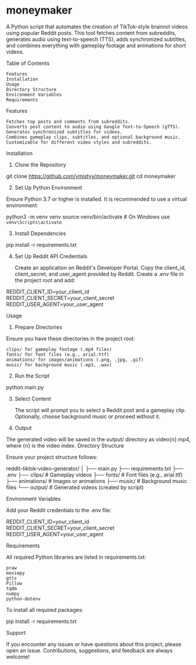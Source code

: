 # moneymaker
A Python script that automates the creation of TikTok-style brainrot videos using popular Reddit posts. This tool fetches content from subreddits, generates audio using text-to-speech (TTS), adds synchronized subtitles, and combines everything with gameplay footage and animations for short videos.

Table of Contents

    Features
    Installation
    Usage
    Directory Structure
    Environment Variables
    Requirements

Features

    Fetches top posts and comments from subreddits.
    Converts post content to audio using Google Text-to-Speech (gTTS).
    Generates synchronized subtitles for videos.
    Combines gameplay clips, subtitles, and optional background music.
    Customizable for different video styles and subreddits.

Installation
1. Clone the Repository

git clone https://github.com/ymistyy/moneymaker.git
cd moneymaker

2. Set Up Python Environment

Ensure Python 3.7 or higher is installed. It is recommended to use a virtual environment:

python3 -m venv venv
source venv/bin/activate  # On Windows use `venv\Scripts\activate`

3. Install Dependencies

pip install -r requirements.txt

4. Set Up Reddit API Credentials

    Create an application on Reddit's Developer Portal.
    Copy the client_id, client_secret, and user_agent provided by Reddit.
    Create a .env file in the project root and add:

REDDIT_CLIENT_ID=your_client_id
REDDIT_CLIENT_SECRET=your_client_secret
REDDIT_USER_AGENT=your_user_agent

Usage
1. Prepare Directories

Ensure you have these directories in the project root:

    clips/ for gameplay footage (.mp4 files)
    fonts/ for font files (e.g., arial.ttf)
    animations/ for images/animations (.png, .jpg, .gif)
    music/ for background music (.mp3, .wav)

2. Run the Script

python main.py

3. Select Content

    The script will prompt you to select a Reddit post and a gameplay clip.
    Optionally, choose background music or proceed without it.

4. Output

The generated video will be saved in the output/ directory as video{n}.mp4, where {n} is the video index.
Directory Structure

Ensure your project structure follows:

reddit-tiktok-video-generator/
│
├── main.py
├── requirements.txt
├── .env
├── clips/                  # Gameplay videos
├── fonts/                  # Font files (e.g., arial.ttf)
├── animations/             # Images or animations
├── music/                  # Background music files
└── output/                 # Generated videos (created by script)

Environment Variables

Add your Reddit credentials to the .env file:

REDDIT_CLIENT_ID=your_client_id
REDDIT_CLIENT_SECRET=your_client_secret
REDDIT_USER_AGENT=your_user_agent

Requirements

All required Python libraries are listed in requirements.txt:

    praw
    moviepy
    gtts
    Pillow
    tqdm
    numpy
    python-dotenv

To install all required packages:

pip install -r requirements.txt

Support

If you encounter any issues or have questions about this project, please open an issue. Contributions, suggestions, and feedback are always welcome!
